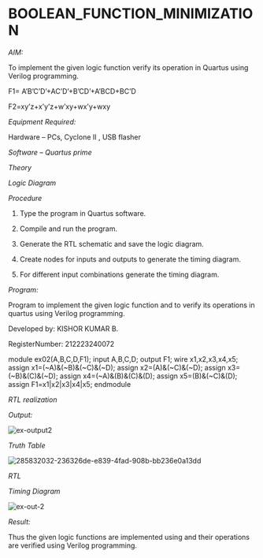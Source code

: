# BOOLEAN_FUNCTION_MINIMIZATION

*AIM:*

To implement the given logic function verify its operation in Quartus using Verilog programming.

F1= A’B’C’D’+AC’D’+B’CD’+A’BCD+BC’D 

F2=xy’z+x’y’z+w’xy+wx’y+wxy

*Equipment Required:*

Hardware – PCs, Cyclone II , USB flasher

*Software – Quartus prime*

*Theory*

*Logic Diagram*

*Procedure*

1.	Type the program in Quartus software.

2.	Compile and run the program.

3.	Generate the RTL schematic and save the logic diagram.

4.	Create nodes for inputs and outputs to generate the timing diagram.

5.	For different input combinations generate the timing diagram.


*Program:*

 Program to implement the given logic function and to verify its operations in quartus using Verilog programming. 

Developed by: KISHOR KUMAR B. 

RegisterNumber: 212223240072

module ex02(A,B,C,D,F1);
input A,B,C,D;
output F1;
wire x1,x2,x3,x4,x5;
assign x1=(~A)&(~B)&(~C)&(~D);
assign x2=(A)&(~C)&(~D);
assign x3=(~B)&(C)&(~D);
assign x4=(~A)&(B)&(C)&(D);
assign x5=(B)&(~C)&(D);
assign F1=x1|x2|x3|x4|x5;
endmodule



*RTL realization*

*Output:*

![ex-output2](https://github.com/akash7812/BOOLEAN_FUNCTION_MINIMIZATION/assets/146819826/1f65b886-29e5-40e1-a37f-00c204d52827)

*Truth Table*

![285832032-236326de-e839-4fad-908b-bb236e0a13dd](https://github.com/sanjayashwinP/BOOLEAN_FUNCTION_MINIMIZATION/assets/147473265/399f99d5-79cc-443a-b54a-41d7a0326a5c)


*RTL*

*Timing Diagram*

![ex-out-2](https://github.com/akash7812/BOOLEAN_FUNCTION_MINIMIZATION/assets/146819826/ec1bfefa-87c6-4983-8cc9-a98c8ce47a06)


*Result:*

Thus the given logic functions are implemented using and their operations are verified using Verilog programming.
